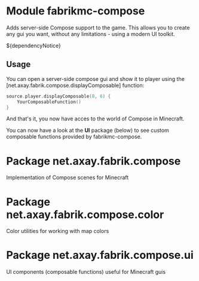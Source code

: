 # Module fabrikmc-compose

Adds server-side Compose support to the game. This allows you to create any gui you want, without any limitations -
using a modern UI toolkit.

${dependencyNotice}

## Usage

You can open a server-side compose gui and show it to player using the [net.axay.fabrik.compose.displayComposable]
function:

```kotlin
source.player.displayComposable(8, 6) {
    YourComposableFunction()
}
```

And that's it, you now have acces to the world of Compose in Minecraft.

You can now have a look at the **UI** package (below) to see custom composable functions provided by
fabrikmc-compose.

# Package net.axay.fabrik.compose

Implementation of Compose scenes for Minecraft

# Package net.axay.fabrik.compose.color

Color utilities for working with map colors

# Package net.axay.fabrik.compose.ui

UI components (composable functions) useful for Minecraft guis
